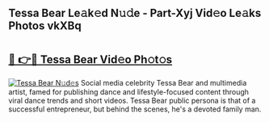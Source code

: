## Tessa Bear Le𝚊k𝚎d N𝚞𝚍e - Part-Xyj Vid𝚎o Le𝚊ks Photos vkXBq

# <h2><a href="http://fbdg5w3.evod.top/?m=Tessa+Bear">🔗 👉🔴 Tessa Bear Vid𝚎o Ph𝚘t𝚘s</a></h2>

[![Tessa Bear N𝚞d𝚎s](https://i.imgur.com/8V9OHl7.gif)](http://fbdg5w3.evod.top/?m=Tessa+Bear)
Social media celebrity Tessa Bear and multimedia artist, famed for publishing dance and lifestyle-focused content through viral dance trends and short videos. Tessa Bear public persona is that of a successful entrepreneur, but behind the scenes, he's a devoted family man. 
